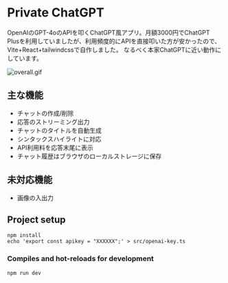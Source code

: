 # Private ChatGPT

OpenAIのGPT-4oのAPIを叩くChatGPT風アプリ。月額3000円でChatGPT Plusを利用していましたが、利用頻度的にAPIを直接叩いた方が安かったので、Vite+React+tailwindcssで自作しました。
なるべく本家ChatGPTに近い動作にしています。

![overall.gif](overall.gif)

## 主な機能

* チャットの作成/削除
* 応答のストリーミング出力
* チャットのタイトルを自動生成
* シンタックスハイライトに対応
* API利用料を応答末尾に表示
* チャット履歴はブラウザのローカルストレージに保存

## 未対応機能
* 画像の入出力


## Project setup
```
npm install
echo 'export const apikey = "XXXXXX";' > src/openai-key.ts
```

### Compiles and hot-reloads for development
```
npm run dev
```